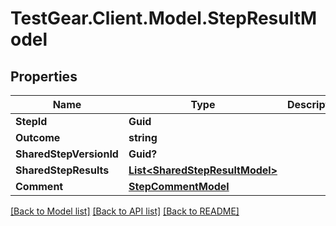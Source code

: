 # TestGear.Client.Model.StepResultModel

## Properties

Name | Type | Description | Notes
------------ | ------------- | ------------- | -------------
**StepId** | **Guid** |  | [optional] 
**Outcome** | **string** |  | [optional] 
**SharedStepVersionId** | **Guid?** |  | [optional] 
**SharedStepResults** | [**List&lt;SharedStepResultModel&gt;**](SharedStepResultModel.md) |  | [optional] 
**Comment** | [**StepCommentModel**](StepCommentModel.md) |  | [optional] 

[[Back to Model list]](../README.md#documentation-for-models) [[Back to API list]](../README.md#documentation-for-api-endpoints) [[Back to README]](../README.md)

